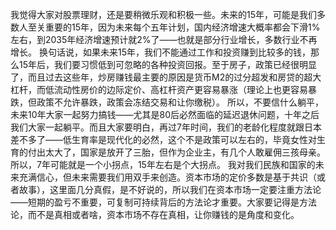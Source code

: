 我觉得大家对股票理财，还是要稍微乐观和积极一些。未来的15年，可能是我们多数人至关重要的15年，因为未来每个五年计划，国内经济增速大概率都会下滑1%左右，到2035年经济增速预计就2%了——也就是部分行业增长，多数行业不再增长。 换句话说，如果未来15年，我们不能通过工作和投资赚到比较多的钱，那么15年后，我们要习惯低到可忽略的各种投资回报。至于房子，政策已经很明显了，而且过去这些年，炒房赚钱最主要的原因是货币M2的过分超发和房贷的超大杠杆，而低流动性房价的边际定价、高杠杆资产更容易暴涨（理论上也更容易暴跌，但政策不允许暴跌，政策会冻结交易和让你缴税）。 所以，不要信什么躺平，未来10年大家一起努力搞钱——尤其是80后必然面临的延迟退休问题，十年之后我们大家一起躺平。而且大家要明白，再过7年时间，我们的老龄化程度就跟日本差不多了——低生育率是现代化的必然，这个不是政策可以左右的，毕竟女性对生育的付出太大了，国家是放开了三胎，但作为企业主，有几个人敢雇佣三孩母亲。所以，7年可能就是一个小拐点，15年左右是个大拐点。 我对我们民族和国家的未来充满信心，但未来需要我们用双手来创造。资本市场的定价多数是基于共识（或者故事），这里面几分真假，是不好说的，所以我们在资本市场一定要注重方法论——短期的盈亏不重要，可复制可持续背后的方法论才重要。大家要记得是方法论，而不是真相或者啥，资本市场不存在真相，让你赚钱的是角度和变化。

